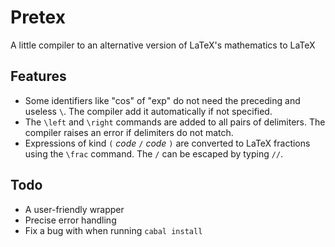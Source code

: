 # Pretex

A little compiler to an alternative version of LaTeX's mathematics to LaTeX

## Features

* Some identifiers like "cos" of "exp" do not need the preceding and useless
  `\`. The compiler add it automatically if not specified.
* The `\left` and `\right` commands are added to all pairs of delimiters. The
  compiler raises an error if delimiters do not match.
* Expressions of kind `(` *code* `/` *code* `)` are converted to LaTeX
  fractions using the `\frac` command. The `/` can be escaped by typing `//`.

## Todo

* A user-friendly wrapper
* Precise error handling
* Fix a bug with when running `cabal install`
